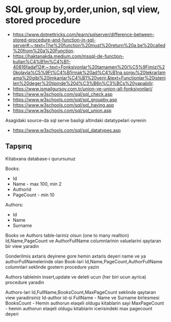  # SQL group by,order,union, sql view, stored procedure
 
 - https://www.dotnettricks.com/learn/sqlserver/difference-between-stored-procedure-and-function-in-sql-server#:~:text=The%20function%20must%20return%20a,be%20called%20from%20a%20Function.
- https://haktanakda.medium.com/mssql-de-function-kullan%C4%B1m%C4%B1-40816fadaf12#:~:text=Fonksiyonlar%20tamamen%20i%C5%9Fimizi%20kolayla%C5%9Ft%C4%B1rmak%20ad%C4%B1na,sorgu%20tekrarlamama%20gibi%20imkanlar%C4%B1%20verir.&text=Functionlar%20istenilen%20deger%20tipinde%20d%C3%B6n%C3%BCs%20yapabilir.
- https://www.ismailgursoy.com.tr/union-ve-union-all-fonksiyonlari/
- https://www.w3schools.com/sql/sql_check.asp
- https://www.w3schools.com/sql/sql_groupby.asp
- https://www.w3schools.com/sql/sql_having.asp
- https://www.w3schools.com/sql/sql_union.asp

Asagidaki source-da sql serve basligi altindaki datatypelari oyrenin
- https://www.w3schools.com/sql/sql_datatypes.asp


## Tapşırıq
  
Kitabxana database-i qurursunuz

Books:
 - Id
 - Name - max 100, min 2
 - AuthorId
 - PageCount - min 10

Authors:
 - Id
 - Name
 - Surname

Books ve Authors table-lariniz olsun
 (one to many realtion) Id,Name,PageCount ve
 AuthorFullName columnlarinin valuelarini 
qaytaran bir view yaradin

Gonderilmis axtaris deyirene gore hemin axtaris
 deyeri name ve ya authorFullNamelerinde olan Book-lari
 Id,Name,PageCount,AuthorFullName columnlari seklinde
 gostern procedure yazin

Authors tableinin insert,update ve deleti ucun (her biri ucun ayrica) procedure yaradin

Authors-lari Id,FullName,BooksCount,MaxPageCount seklinde qaytaran view yaradirsiniz
Id-author id-si
FullName - Name ve Surname birlesmesi
BooksCount - Hemin authorun elaqeli oldugu kitablarin sayi
MaxPageCount - hemin authorun elaqeli oldugu kitablarin icerisindeki max pagecount deyeri



 
